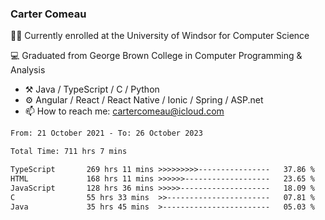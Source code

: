 ### Carter Comeau

🙋‍♂️ Currently enrolled at the University of Windsor for Computer Science

💻 Graduated from George Brown College in Computer Programming & Analysis

- ⚒️ Java / TypeScript / C / Python
- ⚙️ Angular / React / React Native / Ionic / Spring / ASP.net
- 📫 How to reach me: cartercomeau@icloud.com

<!--START_SECTION:waka-->

```txt
From: 21 October 2021 - To: 26 October 2023

Total Time: 711 hrs 7 mins

TypeScript       269 hrs 11 mins >>>>>>>>>----------------   37.86 %
HTML             168 hrs 11 mins >>>>>>-------------------   23.65 %
JavaScript       128 hrs 36 mins >>>>>--------------------   18.09 %
C                55 hrs 33 mins  >>-----------------------   07.81 %
Java             35 hrs 45 mins  >------------------------   05.03 %
```

<!--END_SECTION:waka-->
